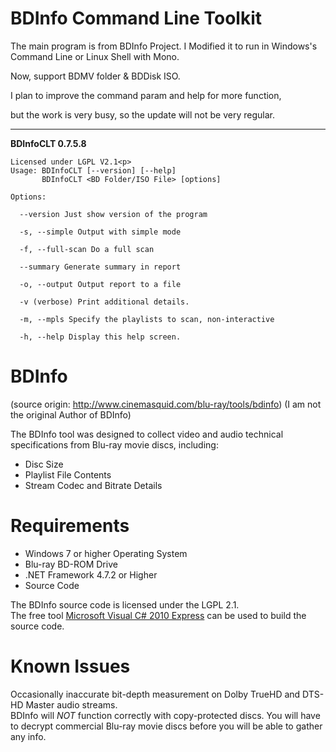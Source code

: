 BDInfo Command Line Toolkit
======

The main program is from BDInfo Project.
I Modified it to run in Windows's Command Line or Linux Shell with Mono.

Now, support BDMV folder & BDDisk ISO. 

I plan to improve the command param and help for more function, <p>
but the work is very busy, so the update will not be very regular.

------

  
<p><B>BDInfoCLT 0.7.5.8</B></p>

```
Licensed under LGPL V2.1<p>
Usage: BDInfoCLT [--version] [--help]
       BDInfoCLT <BD Folder/ISO File> [options]
	   
Options:

  --version Just show version of the program

  -s, --simple Output with simple mode

  -f, --full-scan Do a full scan
  
  --summary Generate summary in report

  -o, --output Output report to a file

  -v (verbose) Print additional details.

  -m, --mpls Specify the playlists to scan, non-interactive

  -h, --help Display this help screen.
```


BDInfo
======

(source origin: http://www.cinemasquid.com/blu-ray/tools/bdinfo)
(I am not the original Author of BDInfo)

The BDInfo tool was designed to collect video and audio technical specifications from Blu-ray movie discs, including:

<ul>
<li>Disc Size</li>
<li>Playlist File Contents</li>
<li>Stream Codec and Bitrate Details</li>
</ul>

Requirements
======
<ul>
<li>Windows 7 or higher Operating System</li>
<li>Blu-ray BD-ROM Drive</li>
<li>.NET Framework 4.7.2 or Higher</li>
<li>Source Code</li>
</ul>

The BDInfo source code is licensed under the LGPL 2.1.<br>
The free tool <a href="http://www.microsoft.com/visualstudio/en-us/products/2010-editions/visual-csharp-express">Microsoft Visual C# 2010 Express</a> can be used to build the source code.


Known Issues
======

Occasionally inaccurate bit-depth measurement on Dolby TrueHD and DTS-HD Master audio streams.<br>
BDInfo will *NOT* function correctly with copy-protected discs. You will have to decrypt commercial Blu-ray movie discs before you will be able to gather any info.
